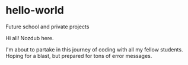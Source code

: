 # hello-world
Future school and private projects

Hi all! Nozdub here.

I'm about to partake in this journey of coding with all my fellow students. Hoping for a blast, but prepared for tons of error messages.

